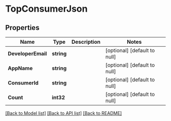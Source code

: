 # TopConsumerJson

## Properties
Name | Type | Description | Notes
------------ | ------------- | ------------- | -------------
**DeveloperEmail** | **string** |  | [optional] [default to null]
**AppName** | **string** |  | [optional] [default to null]
**ConsumerId** | **string** |  | [optional] [default to null]
**Count** | **int32** |  | [optional] [default to null]

[[Back to Model list]](../README.md#documentation-for-models) [[Back to API list]](../README.md#documentation-for-api-endpoints) [[Back to README]](../README.md)


